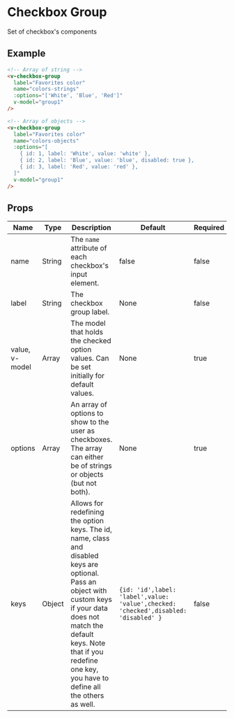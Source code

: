 # Checkbox Group <badge text="stable" />
Set of checkbox's components

## Example
<div class="p-3 border rounded-2 my-3">
  <v-checkbox-group
    class="mb-3"
    label="Favorites color"
    name="colors"
    :options="['White', 'Blue', 'Red']"
    v-model="group1"
  />
  <v-checkbox-group
    label="Favorites color"
    name="colors-objects"
    :options="[
      { id: 1, label: 'White', value: 'white' },
      { id: 2, label: 'Blue', value: 'blue', disabled: true },
      { id: 3, label: 'Red', value: 'red' },
    ]"
    v-model="group2"
  />
</div>


```html
<!-- Array of string -->
<v-checkbox-group
  label="Favorites color"
  name="colors-strings"
  :options="['White', 'Blue', 'Red']"
  v-model="group1"
/>

<!-- Array of objects -->
<v-checkbox-group
  label="Favorites color"
  name="colors-objects"
  :options="[
    { id: 1, label: 'White', value: 'white' },
    { id: 2, label: 'Blue', value: 'blue', disabled: true },
    { id: 3, label: 'Red', value: 'red' },
  ]"
  v-model="group1"
/>
```

## Props
Name       | Type     | Description | Default | Required
---------- | -------- | ----------- | ------- | --------
name       | String   | The `name` attribute of each checkbox's input element. | false   | false
label      | String   | The checkbox group label. | None   | false
value, v-model | Array | The model that holds the checked option values. Can be set initially for default values. | None | true
options    | Array | An array of options to show to the user as checkboxes. The array can either be of strings or objects (but not both). | None | true
keys       | Object | Allows for redefining the option keys. The id, name, class and disabled keys are optional. Pass an object with custom keys if your data does not match the default keys. Note that if you redefine one key, you have to define all the others as well. | `{id: 'id',label: 'label',value: 'value',checked: 'checked',disabled: 'disabled' }` | false

<script>
export default {
  data() {
    return { group1: [], group2: [] };
  },
};
</script>
